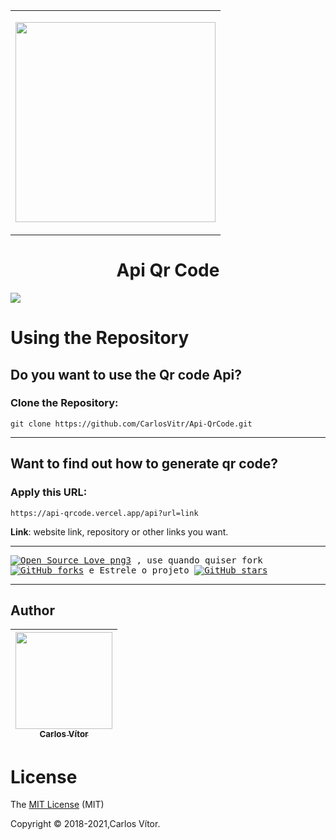 <table align="center">
    <tbody>
        <tr>
            <td height=320>
<p align="center">
<img align="center"  width="320" height="320" src="https://api-qrcode.vercel.app/api?url=https://github.com/CarlosVitr/Api-QrCode">
</td>
        </tr>
    </tbody>
</table>

<h1 align="center"> Api Qr Code </h1>

<a href="http://carlosvitor.ml/"><img src="https://img.shields.io/badge/made_by_carlos-022d36.svg?style=for-the-badge&logo=dev.to&logoColor=white"></a>

  
</p>

#  Using the Repository

## Do you want to use the Qr code Api?  
### Clone the Repository:

``git clone https://github.com/CarlosVitr/Api-QrCode.git``

---
 
## Want to find out how to generate qr code? 
### Apply this URL:
 
 ``https://api-qrcode.vercel.app/api?url=link``
 
<p><strong>Link</strong>: website link, repository or other links you want.</p>

---
 
 <samp>
  
[![Open Source Love png3](https://badges.frapsoft.com/os/v3/open-source.png?v=103)](https://github.com/carlosvitr/api-qrcode) 
, use quando quiser fork 
[![GitHub forks](https://img.shields.io/github/forks/Carlosvitr/api-qrcode.svg?style=social&label=Fork&maxAge=2592000)](https://GitHub.com/carlosvitr/api-qrcode) e Estrele o projeto 
[![GitHub stars](https://img.shields.io/github/stars/CarlosVitr/api-qrcode.svg?style=social&label=Star&maxAge=2592000)](https://GitHub.com/Carlosvitr/api-qrcode)

</samp>

---
## Author

| [<img src="https://avatars.githubusercontent.com/u/43506171?s=460&v=4" width="155"><br><sub> Carlos Vítor </sub>](https://github.com/carlosvitr) |
| :---: |
 
# License
 
The [MIT License]() (MIT)

Copyright :copyright: 2018-2021,Carlos Vítor. 
